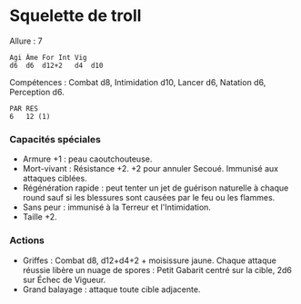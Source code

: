 # Squelette de troll 

Allure : 7

	Agi	Âme	For	Int	Vig
	d6	d6	d12+2	d4	d10

Compétences : Combat d8, Intimidation d10, Lancer d6, Natation d6, Perception d6.

	PAR	RES
	6	12 (1)

### Capacités spéciales
- Armure +1 : peau caoutchouteuse.
- Mort-vivant : Résistance +2. +2 pour annuler Secoué. Immunisé aux attaques ciblées.
- Régénération rapide : peut tenter un jet de guérison naturelle à chaque round sauf si les blessures sont causées par le feu ou les flammes.
- Sans peur : immunisé à la Terreur et l'Intimidation.
- Taille +2.

### Actions
- Griffes : Combat d8, d12+d4+2 + moisissure jaune. Chaque attaque réussie libère un nuage de spores : Petit Gabarit centré sur la cible, 2d6 sur Échec de Vigueur.
- Grand balayage : attaque toute cible adjacente.
